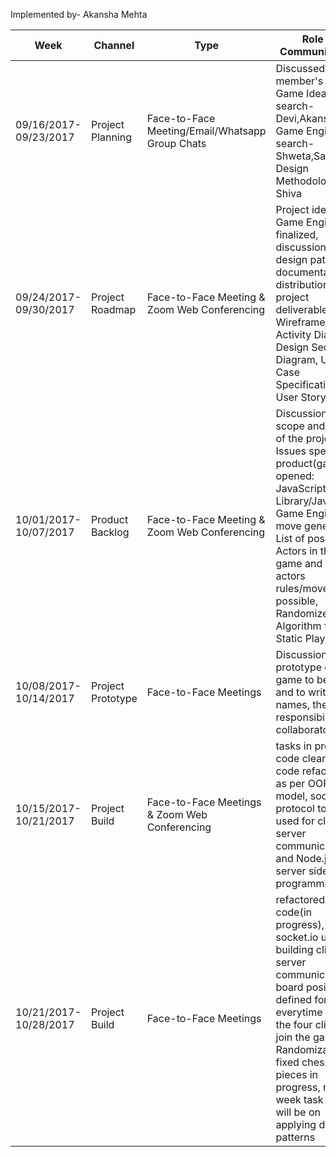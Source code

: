 Implemented by- Akansha Mehta

Week                    |        Channel           |          Type                                   |       Role in Communication      
------------------------|--------------------------|-------------------------------------------------|------------------------------------
09/16/2017-09/23/2017   |    Project Planning      |  Face-to-Face Meeting/Email/Whatsapp Group Chats| Discussed each member's role: Game Ideas search- Devi,Akansha; Game Engine search-Shweta,Satish; Design Methodologies-Shiva    
09/24/2017-09/30/2017   |    Project Roadmap       |  Face-to-Face Meeting & Zoom Web Conferencing  | Project idea and Game Engine finalized, discussion on design patterns, documentation & distribution of project deliverables: UI Wireframes, Activity Diagram, Design Sequence Diagram, Use Case Specification, User Story |
10/01/2017-10/07/2017   |    Product Backlog	     |  Face-to-Face Meeting & Zoom Web Conferencing | Discussion on scope and goals of the project. Issues specific to product(game) opened: JavaScript Library/JavaScript Game Engine for move generation, List of possible Actors in the game and each actors rules/movements possible, Randomize Algorithm for Static Players |
10/08/2017-10/14/2017 | Project Prototype | Face-to-Face Meetings | Discussion on prototype of game to be built, and to write Class names, their responsibility and collaborators |
10/15/2017-10/21/2017 | Project Build | Face-to-Face Meetings & Zoom Web Conferencing | tasks in progress: code cleaning, code refactoring as per OOP model, socket.io protocol to be used for client server communication and Node.js for server side programming | 
10/21/2017-10/28/2017 | Project Build | Face-to-Face Meetings | refactored code(in progress), socket.io used for building client server communication, board positions defined for everytime each of the four clients join the game, Randomization of fixed chess pieces in progress, next week task focus will be on applying design patterns | 
